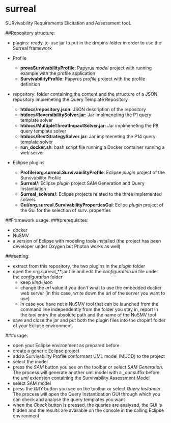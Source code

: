 # surreal
SURvivability Requirements Elicitation and Assessment tooL

##Repository structure:
- plugins: ready-to-use jar to put in the dropins folder in order to use the Surreal framework

- Profile
  - **provaSurvivabilityProfile**: Papyrus *model* project with running example with the profile application
  - **SurvivabilityProfile**: Papyrus *profile* project with the profile definition
  
- repository: folder containing the content and the structure of a JSON repository implemeting the Query Template Repository
  - **htdocs/repository.json**: JSON description of the repository
  - **htdocs/ReversibilitySolver.jar**: Jar implmeneting the P1 query template solver
  - **htdocs/MultipleThreatImpactSolver.jar**: Jar implmeneting the P8 query template solver
  - **htdocs/BestStrategySolver.jar**: Jar implmeneting the P14 query template solver
  - **run_docker.sh**: bash script file running a Docker container running a web server

- Eclipse plugins
  - **Profile/org.surreal.SurvivabilityProfile**: Eclipse *plugin* project of the Survivability Profile
  - **Surreal/**: Eclipse *plugin* project SAM Generation and Query Instantiation
  - **Surreal_solvers/**: Eclipse projects related to the three implemented solvers
  - **Gui/org.surreal.SurvivabilityPropertiesGui**: Eclipe *plugin* project of the Gui for the selection of surv. properties

##Framework usage:
###prerequisites:
  - docker
  - NuSMV
  - a version of Eclipse with modeling tools installed (the project has been developer under Oxygen but Photon works as well)

###setting:
  - extract from this repository, the two plugins in the *plugin* folder
  - open the org.surreal_**.jar file and edit the *configuration.ini* file under the *configuration* folder
	  - keep *kind=json*
	  - change the *url* value if you don't wnat to use the embedded docker web server (in this case, write down the url of the server you want to use)
	  - in case you have not a NuSMV tool that can be launched from the command line independently from the folder you stay in, report in the *tool* entry the absolute path and the name of the NuSMV tool
  - save and close the jar and put both the plugin files into the dropinf folder of your Eclipse environment.

###usage:
  - open your Eclipse environment as prepared before
  - create a generic Eclipse project
  - add a Survivability Profile conformant UML model (MUCD) to the project
  - select the model
  - press the *SAM* button you see on the toolbar or select *SAM Generation*. The process will generate another uml model with a *_out* suffix before the *uml* extension containing the Survivability Assessment Model
  - select SAM model
  - press the *QRY* button you see on the toolbar or select *Query Instancer*. The process will open the Query Instantioation GUI through which you can check and analyse the query templates you want
  - when the *Check* button is pressed, the queries are analysed, the GUI is hidden and the results are available on the console in the calling Eclipse environment










